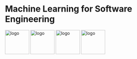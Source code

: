 # Machine Learning for Software Engineering

<p align="left">
  <img src="https://pbs.twimg.com/profile_images/545716709311520769/piLLa1iC_400x400.png" alt="logo" style="width: 80px;"/>
  <img src="https://upload.wikimedia.org/wikipedia/commons/6/67/OpenJPA_Logo.png" alt="logo" style="width: 80px;"/>
  <img src="https://upload.wikimedia.org/wikipedia/commons/8/82/Jira_%28Software%29_logo.svg" alt="logo" style="width: 80px;"/>
  <img src="https://upload.wikimedia.org/wikipedia/commons/e/e0/Git-logo.svg" alt="logo" style="width: 80px;"/>
</p>

